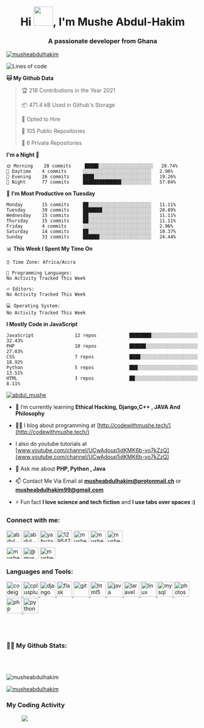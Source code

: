 <h1 align="center">Hi <img src="https://github.com/TheDudeThatCode/TheDudeThatCode/raw/master/Assets/Hi.gif" width="50px"/>, I'm Mushe Abdul-Hakim</h1>
<h3 align="center">A passionate developer from Ghana </h3>

<p align="left"> <a href="https://github.com/ryo-ma/github-profile-trophy"><img src="https://github-profile-trophy.vercel.app/?username=musheabdulhakim" alt="musheabdulhakim" /></a> 
 </p>
 
<!--START_SECTION:waka-->

![Lines of code](https://img.shields.io/badge/From%20Hello%20World%20I%27ve%20Written-7.9%20million%20lines%20of%20code-blue)

**🐱 My Github Data** 

> 🏆 218 Contributions in the Year 2021
 > 
> 📦 471.4 kB Used in Github's Storage 
 > 
> 💼 Opted to Hire
 > 
> 📜 105 Public Repositories 
 > 
> 🔑 6 Private Repositories  
 > 
**I'm a Night 🦉** 

```text
🌞 Morning    28 commits     █████░░░░░░░░░░░░░░░░░░░░   20.74% 
🌆 Daytime    4 commits      ░░░░░░░░░░░░░░░░░░░░░░░░░   2.96% 
🌃 Evening    26 commits     ████░░░░░░░░░░░░░░░░░░░░░   19.26% 
🌙 Night      77 commits     ██████████████░░░░░░░░░░░   57.04%

```
📅 **I'm Most Productive on Tuesday** 

```text
Monday       15 commits     ██░░░░░░░░░░░░░░░░░░░░░░░   11.11% 
Tuesday      39 commits     ███████░░░░░░░░░░░░░░░░░░   28.89% 
Wednesday    15 commits     ██░░░░░░░░░░░░░░░░░░░░░░░   11.11% 
Thursday     15 commits     ██░░░░░░░░░░░░░░░░░░░░░░░   11.11% 
Friday       4 commits      ░░░░░░░░░░░░░░░░░░░░░░░░░   2.96% 
Saturday     14 commits     ██░░░░░░░░░░░░░░░░░░░░░░░   10.37% 
Sunday       33 commits     ██████░░░░░░░░░░░░░░░░░░░   24.44%

```


📊 **This Week I Spent My Time On** 

```text
⌚︎ Time Zone: Africa/Accra

💬 Programming Languages: 
No Activity Tracked This Week

🔥 Editors: 
No Activity Tracked This Week

💻 Operating System: 
No Activity Tracked This Week

```

**I Mostly Code in JavaScript** 

```text
JavaScript               12 repos            ████████░░░░░░░░░░░░░░░░░   32.43% 
PHP                      10 repos            ██████░░░░░░░░░░░░░░░░░░░   27.03% 
CSS                      7 repos             ████░░░░░░░░░░░░░░░░░░░░░   18.92% 
Python                   5 repos             ███░░░░░░░░░░░░░░░░░░░░░░   13.51% 
HTML                     3 repos             ██░░░░░░░░░░░░░░░░░░░░░░░   8.11%

```



<!--END_SECTION:waka-->

<p align="left"> <a href="https://twitter.com/abdul_mushe" target="blank"><img src="https://img.shields.io/twitter/follow/abdul_mushe?logo=twitter&style=for-the-badge" alt="abdul_mushe" /></a> </p>


- 🌱 I’m currently learning **Ethical Hacking, Django,C++ , JAVA And Philosophy**

- 👨‍💻 I blog about programming at [http://codewithmushe.tech/](http://codewithmushe.tech/)

- I also do youtube tutorials at [www.youtube.com/channel/UCwAdoup1idKMK6b-vo7kZzQ](www.youtube.com/channel/UCwAdoup1idKMK6b-vo7kZzQ)

- 💬 Ask me about **PHP, Python , Java**

- 📫 Contact Me Via Email at **musheabdulhakim@protonmail.ch** or **musheabdulhakim99@gmail.com**

- ⚡ Fun fact **I love science and tech fiction** and **I use tabs over spaces :)**


<h3 align="left">Connect with me:</h3>
<p align="left">
<a href="https://dev.to/abdul_mushe" target="blank"><img align="center" src="https://cdn.jsdelivr.net/npm/simple-icons@3.0.1/icons/dev-dot-to.svg" alt="abdul_mushe" height="30" width="40" /></a>
<a href="https://twitter.com/abdul_mushe" target="blank"><img align="center" src="https://cdn.jsdelivr.net/npm/simple-icons@3.0.1/icons/twitter.svg" alt="abdul_mushe" height="30" width="40" /></a>
<a href="https://linkedin.com/in/yahuza-mushe-abdul-hakim-2155351a9" target="blank"><img align="center" src="https://cdn.jsdelivr.net/npm/simple-icons@3.0.1/icons/linkedin.svg" alt="yahuza-mushe-abdul-hakim-2155351a9" height="30" width="40" /></a>
<a href="https://stackoverflow.com/users/12954798/yahuza-mushe-abdul-hakim" target="blank"><img align="center" src="https://cdn.jsdelivr.net/npm/simple-icons@3.0.1/icons/stackoverflow.svg" alt="12954798/yahuza-mushe-abdul-hakim" height="30" width="40" /></a>
<a href="https://instagram.com/mushe_code" target="blank"><img align="center" src="https://cdn.jsdelivr.net/npm/simple-icons@3.0.1/icons/instagram.svg" alt="mushe_code" height="30" width="40" /></a>
<a href="https://www.youtube.com/c/mushe code" target="blank"><img align="center" src="https://cdn.jsdelivr.net/npm/simple-icons@3.0.1/icons/youtube.svg" alt="mushe code" height="30" width="40" /></a>
<a href="https://www.hackerrank.com/musheabdulhakim1" target="blank"><img align="center" src="https://cdn.jsdelivr.net/npm/simple-icons@3.0.1/icons/hackerrank.svg" alt="musheabdulhakim1" height="30" width="40" /></a>

<a href="https://www.leetcode.com/musheabdulhakim99" target="blank"><img align="center" src="https://cdn.jsdelivr.net/npm/simple-icons@3.0.1/icons/leetcode.svg" alt="musheabdulhakim99" height="30" width="40" /></a>
<a href="https://www.hackerearth.com/@musheabdulhakim99" target="blank"><img align="center" src="https://cdn.jsdelivr.net/npm/simple-icons@3.0.1/icons/hackerearth.svg" alt="@musheabdulhakim99" height="30" width="40" /></a>
<a href="https://auth.geeksforgeeks.org/user/musheabdulhakim99" target="blank"><img align="center" src="https://cdn.jsdelivr.net/npm/simple-icons@3.0.1/icons/geeksforgeeks.svg" alt="musheabdulhakim99" height="30" width="40" /></a>
</p>

<h3 align="left">Languages and Tools:</h3>
<p align="left"> <a href="https://getbootstrap.com" target="_blank">  </a> <a href="https://codeigniter.com" target="_blank"> <img src="https://cdn.worldvectorlogo.com/logos/codeigniter.svg" alt="codeigniter" width="40" height="40"/> </a> <a href="https://www.w3schools.com/cpp/" target="_blank"> <img src="https://icongr.am/devicon/cplusplus-original.svg?size=125&color=141414" alt="cplusplus" width="40" height="40"/> </a> <a href="https://www.djangoproject.com/" target="_blank"> <img src="https://icongr.am/devicon/django-original.svg?size=125&color=141414" alt="django" width="40" height="40"/> </a> <a href="https://flask.palletsprojects.com/" target="_blank"> <img src="https://www.vectorlogo.zone/logos/pocoo_flask/pocoo_flask-icon.svg" alt="flask" width="40" height="40"/> </a>  <a href="https://git-scm.com/" target="_blank"> <img src="https://www.vectorlogo.zone/logos/git-scm/git-scm-icon.svg" alt="git" width="40" height="40"/> </a> <a href="https://www.w3.org/html/" target="_blank"> <img src="https://icongr.am/devicon/html5-original-wordmark.svg?size=128&color=currentColor" alt="html5" width="40" height="40"/> </a> <a href="https://www.java.com" target="_blank"> <img src="https://icongr.am/devicon/java-original-wordmark.svg?size=148&color=currentColor" alt="java" width="40" height="40"/> </a> <a href="https://laravel.com/" target="_blank"> <img src="https://icongr.am/devicon/laravel-plain.svg?size=125&color=c62f2f" alt="laravel" width="40" height="40"/> </a> <a href="https://www.linux.org/" target="_blank"> <img src="https://icongr.am/devicon/linux-original.svg?size=125&color=141414" alt="linux" width="40" height="40"/> </a> <a href="https://www.mysql.com/" target="_blank"> <img src="https://icongr.am/devicon/mysql-original-wordmark.svg?size=125&color=141414" alt="mysql" width="40" height="40"/> </a>  <a href="https://www.photoshop.com/en" target="_blank"> <img src="https://icongr.am/devicon/photoshop-plain.svg?size=128&color=currentColor" alt="photoshop" width="40" height="40"/> </a> <a href="https://www.php.net" target="_blank"> <img src="https://icongr.am/devicon/php-original.svg?size=125&color=141414" alt="php" width="40" height="40"/> </a> <a href="https://www.python.org" target="_blank"> <img src="https://icongr.am/devicon/python-original.svg?size=125&color=141414" alt="python" width="40" height="40"/> </a> </p>
<br><br>
<h3> 🙋‍♀️ <b>My Github Stats</b>: </h3>


<br><br>
 <p>
    <img  src="https://github-readme-stats.vercel.app/api?username=musheabdulhakim&show_icons=true&locale=en" alt="musheabdulhakim" />
 
 </p>


<p>
  <a href="https://github.com/musheabdulhakim" class="rich-diff-level-one">
    <img src="https://github-readme-stats.vercel.app/api/top-langs?username=musheabdulhakim&show_icons=true&locale=en&layout=compact" alt="musheabdulhakim" />
  </a>
</p>


 <h3><b>My Coding Activity</b></h3>
 <p align="left">
    <figure><img src="https://wakatime.com/share/@e5387570-f4a6-4991-a3f9-99a9fb01a305/6a40af37-2f88-4d9d-9898-c580637bedc6.svg">
    </figure>
 </p>
